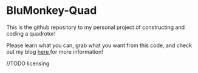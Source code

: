 BluMonkey-Quad
==============

This is the github repository to my personal project of constructing and coding a quadrotor! 

Please learn what you can, grab what you want from this code, and check out my blog
<a href =  "bcrobotics.blogspot.com"> here </a> for more information!

//TODO licensing


